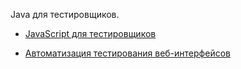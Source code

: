 Java для тестировщиков.

- [JavaScript для тестировщиков](https://github.com/MashaOsipova/JS_homeworks)


- [Автоматизация тестирования веб-интерфейсов](https://github.com/MashaOsipova/MariyaOsipova/blob/main/HomeworkAutomatedTesting.md)
